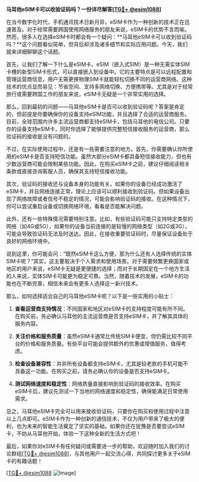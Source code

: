 **马耳他eSIM卡可以收验证码吗？一份详尽解答[[TG💪+ @esim1088](https://t.me/s/esim1088)]**

在当今数字化时代，手机通讯技术日新月异，eSIM卡作为一种创新的技术正在迅速普及。对于经常需要跨国使用网络服务的朋友来说，eSIM卡的优势不言而喻。然而，很多人在选择eSIM卡时都会有一个疑问：**马耳他eSIM卡可以收到验证码吗？**这个问题看似简单，但背后却涉及诸多细节和实际应用问题。今天，我们就来详细聊聊这个话题。

首先，让我们了解一下什么是eSIM卡。eSIM（嵌入式SIM）是一种无需实体SIM卡槽的新型SIM卡形式，可以直接嵌入到设备中。它的主要特点是可以远程配置和管理运营商信息，用户无需更换物理SIM卡就能轻松切换不同的运营商网络。这种技术的优点显而易见：节省空间、支持多网络切换、方便携带等。尤其是对于经常旅行或需要跨国工作的朋友来说，eSIM卡无疑是一个非常实用的选择。

那么，回到最初的问题——马耳他eSIM卡是否可以收到验证码呢？答案是肯定的，但前提是你要确保你的设备支持eSIM功能，并且选择了合适的运营商服务。目前，全球范围内许多主流运营商都支持eSIM卡，包括马耳他的电信公司。只要你的设备支持eSIM卡，同时你选择了能够提供完整短信接收服务的运营商，那么验证码的接收是没有问题的。

不过，在实际使用过程中，还是有一些需要注意的地方。首先，你需要确认你所使用的eSIM卡是否支持短信功能。虽然大部分eSIM卡都具备短信接收能力，但也有少数运营商可能会限制某些功能。因此，在购买eSIM卡之前，建议仔细阅读相关条款或直接咨询客服人员，确保其支持短信接收功能。

其次，验证码的接收还与设备本身的功能有关。如果你的设备已经成功激活了eSIM卡，并且网络连接正常，理论上应该可以顺利接收到验证码。但如果设备出现了网络故障或者信号不稳定的情况，可能会影响验证码的接收。在这种情况下，你可以尝试重启设备或切换网络环境，看看是否能解决问题。

此外，还有一些特殊情况需要特别注意。比如，有些验证码可能只支持特定类型的网络（如4G或5G），如果你的设备当前连接的是较慢的网络类型（如2G或3G），可能会导致验证码无法及时送达。因此，在接收重要验证码时，尽量保证设备处于良好的网络环境中。

说到这里，你可能会问：“既然eSIM卡这么方便，那为什么还有人选择传统的实体SIM卡呢？”其实，这主要取决于个人需求和使用场景。对于需要频繁更换国家或地区的用户来说，eSIM卡无疑是更便捷的选择；而对于长期固定在一个地方生活的人来说，实体SIM卡可能更为稳定可靠。当然，随着技术的发展，eSIM卡的功能也在不断完善，相信未来会有更多人选择这一新兴技术。

那么，如何选择适合自己的马耳他eSIM卡呢？以下是一些实用的小贴士：

1. **查看运营商支持情况**：不同国家和地区对eSIM卡的支持程度可能有所不同。在购买前，务必确认马耳他的主流运营商是否支持eSIM卡，并了解其具体的服务内容。
   
2. **关注价格和服务质量**：虽然eSIM卡通常比传统SIM卡便宜，但仍需比较不同平台的价格和服务质量。有些平台可能会提供额外的优惠或增值服务，值得考虑。

3. **检查设备兼容性**：并非所有设备都支持eSIM卡，尤其是较老款的手机可能不具备这一功能。在购买之前，请务必确认你的设备是否支持eSIM卡。

4. **测试网络速度和稳定性**：网络质量直接影响到验证码的接收效率。在购买eSIM卡后，建议先测试一下当地的网络速度和稳定性，确保能满足日常使用需求。

总之，马耳他eSIM卡完全可以用来接收验证码，只要你在购买和使用过程中注意以上几点即可。eSIM卡作为一种创新的通信技术，不仅为用户带来了极大的便利，也为未来的智能生活奠定了坚实的基础。如果你还在犹豫是否要尝试eSIM卡，不妨从马耳他开始，体验一下这种全新的生活方式吧！

最后，如果你对eSIM卡有任何疑问或需要进一步的帮助，欢迎随时加入我们的讨论群组[[TG💪+ @esim1088](https://t.me/s/esim1088)]，与其他用户一起交流心得，共同探讨更多关于eSIM卡的有趣话题！ 

[[TG💪+ @esim1088](https://t.me/s/esim1088) ![Image](https://i.postimg.cc/4NQfJmqS/Snipaste-2025-05-13-00-14-12.png)]